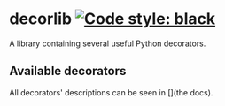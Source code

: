 # decorlib [![Code style: black](https://img.shields.io/badge/code%20style-black-000000.svg)](https://github.com/psf/black)

A library containing several useful Python decorators.

## Available decorators

All decorators' descriptions can be seen in [](the docs).

